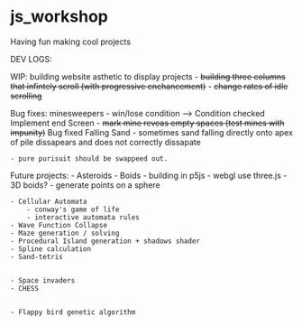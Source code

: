 # js_workshop
Having fun making cool projects


DEV LOGS:

WIP:
building website asthetic to display projects
    - ~~building three columns that infintely scroll (with progressive enchancement)~~
    - ~~change rates of idle scrolling~~



Bug fixes:
    minesweepers
        - win/lose condition --> Condition checked Implement end Screen
        - ~~mark mine reveas empty spaces (test mines with impunity)~~ Bug fixed
    Falling Sand
        - sometimes sand falling directly onto apex of pile dissapears and does not correctly dissapate

    - pure purisuit should be swappeed out.
    
        
Future projects:
    - Asteroids
    - Boids
        - building in p5js
        - webgl use three.js
        - 3D boids? 
            - generate points on a sphere

    - Cellular Automata
        - conway's game of life
        - interactive automata rules
    - Wave Function Collapse
    - Maze generation / solving
    - Procedural Island generation + shadows shader
    - Spline calculation
    - Sand-tetris
    

    - Space invaders
    - CHESS

    
    - Flappy bird genetic algorithm